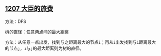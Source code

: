 ## [1207 大臣的旅费](https://www.acwing.com/problem/content/description/1209/)

方法：DFS

树的直径：任意两点间的最大距离

方法：从任意一点出发，找到与之距离最大的节点`i`；再从`i`出发找到与`i`距离最大的节点`j`，`i`与`j`的最大距离则为树的直径。